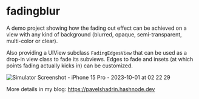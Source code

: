 # fadingblur

A demo project showing how the fading out effect can be achieved on a view with any kind of background (blurred, opaque, semi-transparent, multi-color or clear).

Also providing a UIView subclass `FadingEdgesView` that can be used as a drop-in view class to fade its subviews. Edges to fade and insets (at which points fading actually kicks in) can be customized.

![Simulator Screenshot - iPhone 15 Pro - 2023-10-01 at 02 22 29](https://github.com/pavelshadrin/fadingblur/assets/10427842/642ed487-d46f-49f6-bacb-13b3b7c81b84)

More details in my blog: https://pavelshadrin.hashnode.dev
